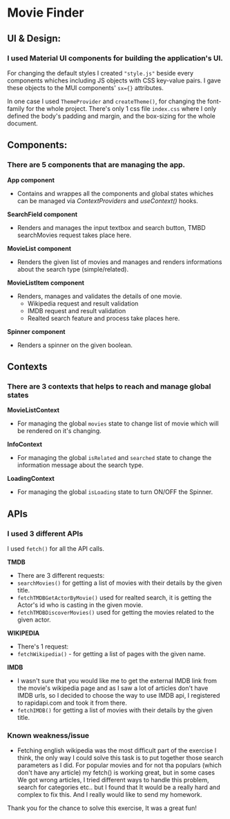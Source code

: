 # Movie Finder

## UI & Design:
### I used Material UI components for building the application's UI.
For changing the default styles I created `"style.js"` beside every components whiches including JS objects with CSS key-value pairs.
I gave these objects to the MUI components' `sx={}` attributes.

In one case I used `ThemeProvider` and `createTheme()`, for changing the font-family for the whole project. 
There's only 1 css file `index.css` where I only defined the body's padding and margin, and the box-sizing for the whole document.

## Components:
### There are 5 components that are managing the app.
**App component** 
- Contains and wrappes all the components and global states whiches can be managed via *ContextProviders* and *useContext()* hooks.

**SearchField component**
- Renders and manages the input textbox and search button, TMBD searchMovies request takes place here.

**MovieList component**
- Renders the given list of movies and manages and renders informations about the search type (simple/related).

**MovieListItem component**
- Renders, manages and validates the details of one movie.
    - Wikipedia request and result validation
    - IMDB request and result validation
    - Realted search feature and process
    take places here.

**Spinner component**
- Renders a spinner on the given boolean.

## Contexts
### There are 3 contexts that helps to reach and manage global states

**MovieListContext**
- For managing the global `movies` state to change list of movie which will be rendered on it's changing.

**InfoContext**
- For managing the global `isRelated` and `searched` state to change the    information message about the search type.

**LoadingContext**
- For managing the global `isLoading` state to turn ON/OFF the Spinner.

## APIs
### I used 3 different APIs
I used `fetch()` for all the API calls.

**TMDB**
- There are 3 different requests:
 - `searchMovies()` for getting a list of movies with their details by the given title.
 - `fetchTMDBGetActorByMovie()` used for realted search, it is getting the Actor's id who is casting in the given movie.  
 - `fetchTMDBDiscoverMovies()` used for getting the movies related to the given actor.

**WIKIPEDIA**
- There's 1 request:
 - `fetchWikipedia()` - for getting a list of pages with the given name.

**IMDB**
- I wasn't sure that you would like me to get the external IMDB link from the movie's wikipedia page and as I saw a lot of articles don't have IMDB urls, so I decided to choose the way to use IMDB api, I registered to rapidapi.com and took it from there.
 - `fetchIMDB()` for getting a list of movies with their details by the given title.


### Known weakness/issue

- Fetching english wikipedia was the most difficult part of the exercise I think, the only way I could solve this task is to put together those search parameters as I did. 
For popular movies and for not tha populars (which don't have any article) my fetch() is working great, but in some cases We got wrong articles, I tried different ways to handle this problem, search for categories etc.. but I found that It would be a really hard and complex to fix this. And I really would like to send my homework.

Thank you for the chance to solve this exercise, It was a great fun! 